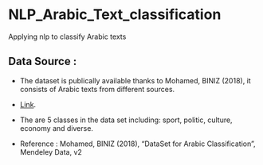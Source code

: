 # NLP_Arabic_Text_classification
Applying nlp to classify Arabic texts

Data Source :
------------
- The dataset is publically available thanks to Mohamed, BINIZ (2018), it consists of Arabic texts from different sources.
- [Link](http://dx.doi.org/10.17632/v524p5dhpj.2).

- The are 5 classes in the data set including: sport, politic, culture, economy and diverse.

- Reference : Mohamed, BINIZ (2018), “DataSet for Arabic Classification”, Mendeley Data, v2
